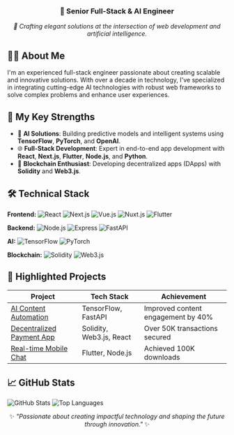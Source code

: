<h3 align="center">🌟 Senior Full-Stack & AI Engineer</h3>

<p align="center">
  <em>🚀 Crafting elegant solutions at the intersection of web development and artificial intelligence.</em>
</p>

## 🧑‍💻 About Me

I'm an experienced full-stack engineer passionate about creating scalable and innovative solutions. With over a decade in technology, I've specialized in integrating cutting-edge AI technologies with robust web frameworks to solve complex problems and enhance user experiences.

## 🎯 My Key Strengths

- 🔮 **AI Solutions**: Building predictive models and intelligent systems using **TensorFlow**, **PyTorch**, and **OpenAI**.
- 🌐 **Full-Stack Development**: Expert in end-to-end app development with **React**, **Next.js**, **Flutter**, **Node.js**, and **Python**.
- 🔗 **Blockchain Enthusiast**: Developing decentralized apps (DApps) with **Solidity** and **Web3.js**.

## 🛠️ Technical Stack

**Frontend:** ![React](https://img.shields.io/badge/-React-61DAFB?logo=react&logoColor=white&style=flat-square) ![Next.js](https://img.shields.io/badge/-Next.js-black?logo=next.js&logoColor=white&style=flat-square) ![Vue.js](https://img.shields.io/badge/-Vue.js-4FC08D?logo=vue.js&logoColor=white&style=flat-square)  ![Nuxt.js](https://img.shields.io/badge/-Nuxt.js-00C58E?logo=nuxt.js&logoColor=white&style=flat-square)  ![Flutter](https://img.shields.io/badge/-Flutter-02569B?logo=flutter&logoColor=white&style=flat-square)  

**Backend:** ![Node.js](https://img.shields.io/badge/-Node.js-339933?logo=node.js&logoColor=white&style=flat-square) ![Express](https://img.shields.io/badge/-Express-000000?logo=express&logoColor=white&style=flat-square) ![FastAPI](https://img.shields.io/badge/-FastAPI-009688?logo=fastapi&logoColor=white&style=flat-square)

**AI:** ![TensorFlow](https://img.shields.io/badge/-TensorFlow-FF6F00?logo=tensorflow&logoColor=white&style=flat-square) ![PyTorch](https://img.shields.io/badge/-PyTorch-EE4C2C?logo=pytorch&logoColor=white&style=flat-square)

**Blockchain:** ![Solidity](https://img.shields.io/badge/-Solidity-363636?logo=ethereum&logoColor=white&style=flat-square) ![Web3.js](https://img.shields.io/badge/-Web3.js-F16822?logo=web3.js&logoColor=white&style=flat-square)

## 🌟 Highlighted Projects

| Project | Tech Stack | Achievement |
|---------|------------|-------------|
| [AI Content Automation](#) | TensorFlow, FastAPI | Improved content engagement by 40% |
| [Decentralized Payment App](#) | Solidity, Web3.js, React | Over 50K transactions secured |
| [Real-time Mobile Chat](#) | Flutter, Node.js | Achieved 100K downloads |

## 📈 GitHub Stats

![GitHub Stats](https://github-readme-stats.vercel.app/api?username=kinbo1111&show_icons=true&theme=dark)
![Top Languages](https://github-readme-stats.vercel.app/api/top-langs/?username=kinbo1111&layout=compact&theme=dark)


<p align="center">
✨ <em>"Passionate about creating impactful technology and shaping the future through innovation."</em> ✨
</p>
